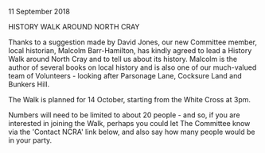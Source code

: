 11 September 2018

HISTORY WALK AROUND NORTH CRAY

Thanks to a suggestion made by David Jones, our new Committee member, local historian, Malcolm Barr-Hamilton, has kindly agreed to lead a History Walk around North Cray and to tell us about its history. Malcolm is the author of several books on local history and is also one of our much-valued team of Volunteers - looking after Parsonage Lane, Cocksure Land and Bunkers Hill.

The Walk is planned for 14 October, starting from the White Cross at 3pm.

Numbers will need to be limited to about 20 people - and so, if you are interested in joining the Walk, perhaps you could let The Committee know via the 'Contact NCRA' link below, and also say how many people would be in your party.

